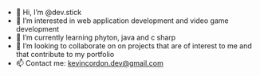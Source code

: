 - 👋 Hi, I’m @dev.stick
- 👀 I’m interested in web application development and video game development
- 🌱 I’m currently learning phyton, java and c sharp
- 💞️ I’m looking to collaborate on on projects that are of interest to me and that contribute to my portfolio
- 📫 Contact me: kevincordon.dev@gmail.com
